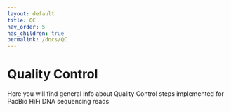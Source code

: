 ```yaml
---
layout: default
title: QC
nav_order: 5
has_children: true
permalink: /docs/QC
---
```


# Quality Control

Here you will find general info about Quality Control steps implemented for PacBio HiFi DNA sequencing reads
